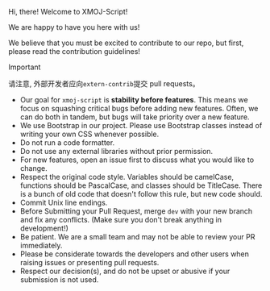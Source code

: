 Hi, there! Welcome to XMOJ-Script!

We are happy to have you here with us!

We believe that you must be excited to contribute to our repo, but first, please read the contribution guidelines!

> [!IMPORTANT]
> 请注意, 外部开发者应向`extern-contrib`提交 pull requests。

- Our goal for `xmoj-script` is **stability before features**. This means we focus on squashing critical bugs before adding new features. Often, we can do both in tandem, but bugs will take priority over a new feature.
- We use Bootstrap in our project. Please use Bootstrap classes instead of writing your own CSS whenever possible.
- Do not run a code formatter.
- Do not use any external libraries without prior permission.
- For new features, open an issue first to discuss what you would like to change.
- Respect the original code style. Variables should be camelCase, functions should be PascalCase, and classes should be TitleCase. There is a bunch of old code that doesn't follow this rule, but new code should.
- Commit Unix line endings.
- Before Submitting your Pull Request, merge `dev` with your new branch and fix any conflicts. (Make sure you don't break anything in development!)
- Be patient. We are a small team and may not be able to review your PR immediately.
- Please be considerate towards the developers and other users when raising issues or presenting pull requests.
- Respect our decision(s), and do not be upset or abusive if your submission is not used.
